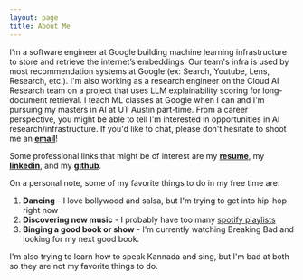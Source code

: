 ```yaml
---
layout: page
title: About Me
---
```


I’m a software engineer at Google building machine learning infrastructure to store and retrieve the internet’s embeddings. Our team's infra is used by most recommendation systems at Google (ex: Search, Youtube, Lens, Research, etc.). I'm also working as a research engineer on the Cloud AI Research team on a project that uses LLM explainability scoring for long-document retrieval. I teach ML classes at Google when I can and I'm pursuing my masters in AI at UT Austin part-time. From a career perspective, you might be able to tell I'm interested in opportunities in AI research/infrastructure. If you'd like to chat, please don't hesitate to shoot me an **[email](mailto:pragun.ananda@gmail.com)**!


Some professional links that might be of interest are my **[resume](/assets/pragun-resume.pdf)**, my **[linkedin](https://www.linkedin.com/in/pragun-ananda/)**, and my **[github](https://github.com/pragun-ananda)**.


On a personal note, some of my favorite things to do in my free time are:
1. **Dancing** - I love bollywood and salsa, but I'm trying to get into hip-hop right now
2. **Discovering new music** - I probably have too many [spotify playlists](https://open.spotify.com/user/22w3m2cfmodof4gyzocdlxr3q?si=fb26cb6576ce4c0d)
3. **Binging a good book or show** - I'm currently watching Breaking Bad and looking for my next good book.

I'm also trying to learn how to speak Kannada and sing, but I'm bad at both so they are not my favorite things to do.